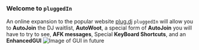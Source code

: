 ### Welcome to `pluggedIn`
An online expansion to the popular website [plug.dj](http://plug.dj)
`pluggedIn` will allow you to **AutoJoin** the DJ waitlist, **AutoWoot**, a special form of **AutoJoin** you will have to try to see, **AFK messages**, Special **KeyBoard Shortcuts**, and an **EnhancedGUI**
![Image of GUI in future](http://placehold.it/1024x512.png)
